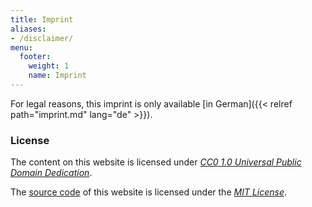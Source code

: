 ```yaml
---
title: Imprint
aliases:
- /disclaimer/
menu:
  footer:
    weight: 1
    name: Imprint
---
```


For legal reasons, this imprint is only available [in German]({{< relref path="imprint.md" lang="de" >}}).

### License

The content on this website is licensed under [_CC0 1.0 Universal Public Domain Dedication_](https://creativecommons.org/publicdomain/zero/1.0/).

The [source code](https://github.com/janheinrichmerker/website) of this website is licensed under the [_MIT License_](https://opensource.org/licenses/MIT).
